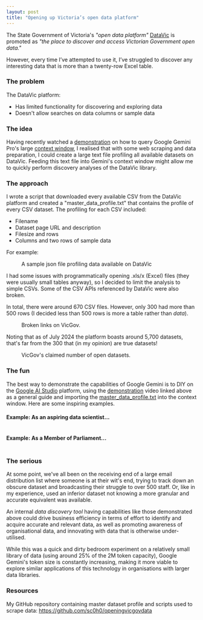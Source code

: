 ```yaml
---
layout: post
title: "Opening up Victoria’s open data platform"
---
```




The State Government of Victoria's _"open data platform"_ <a href="https://www.data.vic.gov.au/about-datavic">DataVic</a> is promoted as _"the place to discover and access Victorian Government open data."_

However, every time I’ve attempted to use it, I’ve struggled to discover any interesting data that is more than a twenty-row Excel table.

### The problem
The DataVic platform:
- Has limited functionality for discovering and exploring data
- Doesn't allow searches on data columns or sample data

### The idea
Having recently watched a <a href="https://www.youtube.com/watch?v=PwFrN3dFiwY">demonstration</a> on how to query Google Gemini Pro's large <a href="https://blog.google/technology/ai/long-context-window-ai-models/">context window</a>, I realised that with some web scraping and data preparation, I could create a large text file profiling all available datasets on DataVic. Feeding this text file into Gemini's context window might allow me to quickly perform discovery analyses of the DataVic library.

### The approach
I wrote a script that downloaded every available CSV from the DataVic platform and created a "master_data_profile.txt" that contains the profile of every CSV dataset. The profiling for each CSV included:
- Filename
- Dataset page URL and description
- Filesize and rows
- Columns and two rows of sample data

For example:

<figure>
  <img src="/assets/vicopendata/sample_json_2.png" alt="" loading="lazy">
  <figcaption>
    A sample json file profiling data available on DataVic
  </figcaption>
</figure>

I had some issues with programmatically opening .xls/x (Excel) files (they were usually small tables anyway), so I decided to limit the analysis to simple CSVs. Some of the CSV APIs referenced by DataVic were also broken.

In total, there were around 670 CSV files. However, only 300 had more than 500 rows (I decided less than 500 rows is more a table rather than _data_). 

<figure>
  <img src="/assets/vicopendata/nodata.png" alt="" loading="lazy">
  <figcaption>
    Broken links on VicGov.
  </figcaption>
</figure>

Noting that as of July 2024 the platform boasts around 5,700 datasets, that's far from the 300 that (in my opinion) are true datasets!

<figure>
  <img src="/assets/vicopendata/searches_main.png" alt="" loading="lazy">
  <figcaption>
    VicGov's claimed number of open datasets.
  </figcaption>
</figure>

### The fun
The best way to demonstrate the capabilities of Google Gemini is to DIY on the <a href="https://aistudio.google.com">Google AI Studio</a> platform, using the <a href="https://www.youtube.com/watch?v=PwFrN3dFiwY">demonstration</a> video linked above as a general guide and importing the <a href="https://github.com/sc0h0/openingvicgovdata/blob/main/master_data_profile.txt">master_data_profile.txt</a> into the context window. Here are some inspiring examples.

#### Example: As an aspiring data scientist...

<figure>
  <img src="/assets/vicopendata/eg_datascientist.png" alt="" loading="lazy">
</figure>

#### Example: As a Member of Parliament...

<figure>
  <img src="/assets/vicopendata/example2.png" alt="" loading="lazy">
</figure>


### The serious
At some point, we've all been on the receiving end of a large email distribution list where someone is at their wit's end, trying to track down an obscure dataset and broadcasting their struggle to over 500 staff. Or, like in my experience, used an inferior dataset not knowing a more granular and accurate equivalent was available.

An internal _data discovery tool_ having capabilities like those demonstrated above could drive business efficiency in terms of effort to identify and acquire accurate and relevant data, as well as promoting awareness of organisational data, and innovating with data that is otherwise under-utilised.

While this was a quick and dirty bedroom experiment on a relatively small library of data (using around 25% of the 2M token capacity), Google Gemini's token size is constantly increasing, making it more viable to explore similar applications of this technology in organisations with larger data libraries.

### Resources
My GitHub repository containing master dataset profile and scripts used to scrape data: https://github.com/sc0h0/openingvicgovdata

